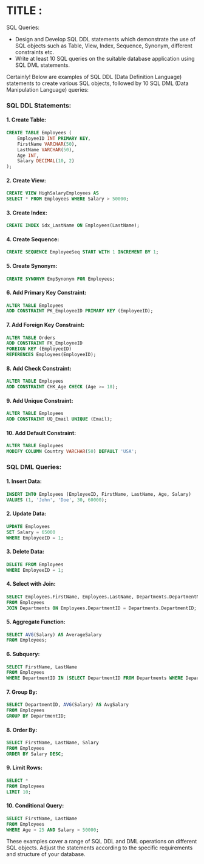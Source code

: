 # TITLE :

SQL Queries:
* Design and Develop SQL DDL statements which demonstrate the use of SQL objects such as Table, View, Index, Sequence, Synonym, different constraints etc.
* Write at least 10 SQL queries on the suitable database application using SQL DML statements.


Certainly! Below are examples of SQL DDL (Data Definition Language) statements to create various SQL objects, followed by 10 SQL DML (Data Manipulation Language) queries:

### SQL DDL Statements:

#### 1. Create Table:
```sql
CREATE TABLE Employees (
    EmployeeID INT PRIMARY KEY,
    FirstName VARCHAR(50),
    LastName VARCHAR(50),
    Age INT,
    Salary DECIMAL(10, 2)
);
```

#### 2. Create View:
```sql
CREATE VIEW HighSalaryEmployees AS
SELECT * FROM Employees WHERE Salary > 50000;
```

#### 3. Create Index:
```sql
CREATE INDEX idx_LastName ON Employees(LastName);
```

#### 4. Create Sequence:
```sql
CREATE SEQUENCE EmployeeSeq START WITH 1 INCREMENT BY 1;
```

#### 5. Create Synonym:
```sql
CREATE SYNONYM EmpSynonym FOR Employees;
```

#### 6. Add Primary Key Constraint:
```sql
ALTER TABLE Employees
ADD CONSTRAINT PK_EmployeeID PRIMARY KEY (EmployeeID);
```

#### 7. Add Foreign Key Constraint:
```sql
ALTER TABLE Orders
ADD CONSTRAINT FK_EmployeeID
FOREIGN KEY (EmployeeID)
REFERENCES Employees(EmployeeID);
```

#### 8. Add Check Constraint:
```sql
ALTER TABLE Employees
ADD CONSTRAINT CHK_Age CHECK (Age >= 18);
```

#### 9. Add Unique Constraint:
```sql
ALTER TABLE Employees
ADD CONSTRAINT UQ_Email UNIQUE (Email);
```

#### 10. Add Default Constraint:
```sql
ALTER TABLE Employees
MODIFY COLUMN Country VARCHAR(50) DEFAULT 'USA';
```

### SQL DML Queries:

#### 1. Insert Data:
```sql
INSERT INTO Employees (EmployeeID, FirstName, LastName, Age, Salary)
VALUES (1, 'John', 'Doe', 30, 60000);
```

#### 2. Update Data:
```sql
UPDATE Employees
SET Salary = 65000
WHERE EmployeeID = 1;
```

#### 3. Delete Data:
```sql
DELETE FROM Employees
WHERE EmployeeID = 1;
```

#### 4. Select with Join:
```sql
SELECT Employees.FirstName, Employees.LastName, Departments.DepartmentName
FROM Employees
JOIN Departments ON Employees.DepartmentID = Departments.DepartmentID;
```

#### 5. Aggregate Function:
```sql
SELECT AVG(Salary) AS AverageSalary
FROM Employees;
```

#### 6. Subquery:
```sql
SELECT FirstName, LastName
FROM Employees
WHERE DepartmentID IN (SELECT DepartmentID FROM Departments WHERE DepartmentName = 'IT');
```

#### 7. Group By:
```sql
SELECT DepartmentID, AVG(Salary) AS AvgSalary
FROM Employees
GROUP BY DepartmentID;
```

#### 8. Order By:
```sql
SELECT FirstName, LastName, Salary
FROM Employees
ORDER BY Salary DESC;
```

#### 9. Limit Rows:
```sql
SELECT *
FROM Employees
LIMIT 10;
```

#### 10. Conditional Query:
```sql
SELECT FirstName, LastName
FROM Employees
WHERE Age > 25 AND Salary > 50000;
```

These examples cover a range of SQL DDL and DML operations on different SQL objects. Adjust the statements according to the specific requirements and structure of your database.